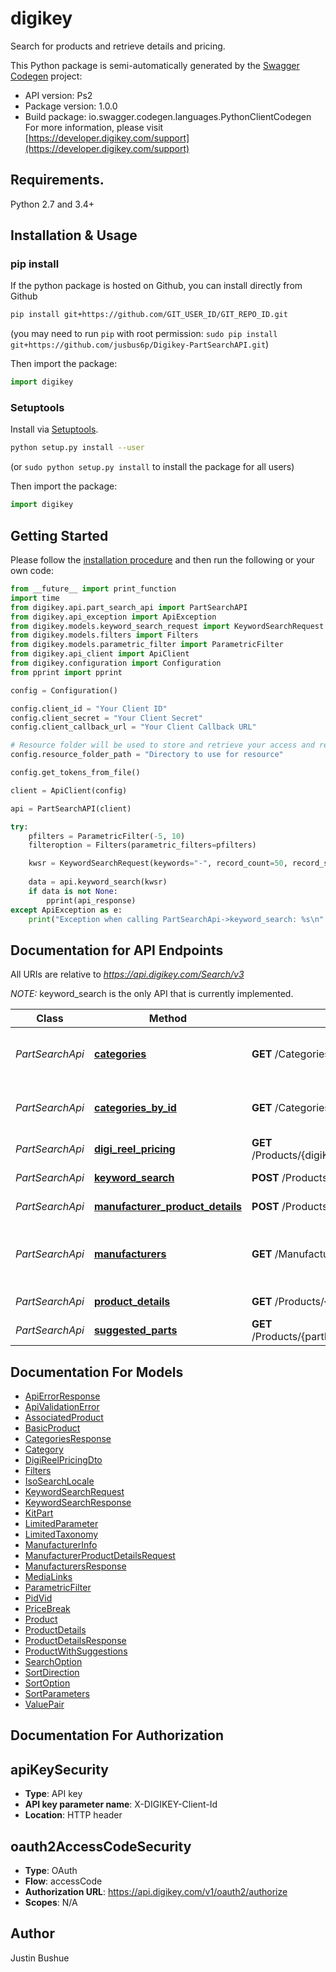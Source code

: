 # digikey
Search for products and retrieve details and pricing.

This Python package is semi-automatically generated by the [Swagger Codegen](https://github.com/swagger-api/swagger-codegen) project:

- API version: Ps2
- Package version: 1.0.0
- Build package: io.swagger.codegen.languages.PythonClientCodegen
For more information, please visit [https://developer.digikey.com/support](https://developer.digikey.com/support)

## Requirements.

Python 2.7 and 3.4+

## Installation & Usage
### pip install

If the python package is hosted on Github, you can install directly from Github

```sh
pip install git+https://github.com/GIT_USER_ID/GIT_REPO_ID.git
```
(you may need to run `pip` with root permission: `sudo pip install git+https://github.com/jusbus6p/Digikey-PartSearchAPI.git`)

Then import the package:
```python
import digikey 
```

### Setuptools

Install via [Setuptools](http://pypi.python.org/pypi/setuptools).

```sh
python setup.py install --user
```
(or `sudo python setup.py install` to install the package for all users)

Then import the package:
```python
import digikey
```

## Getting Started

Please follow the [installation procedure](#installation--usage) and then run the following or your own code:

```python
from __future__ import print_function
import time
from digikey.api.part_search_api import PartSearchAPI
from digikey.api_exception import ApiException
from digikey.models.keyword_search_request import KeywordSearchRequest
from digikey.models.filters import Filters
from digikey.models.parametric_filter import ParametricFilter
from digikey.api_client import ApiClient
from digikey.configuration import Configuration
from pprint import pprint

config = Configuration()

config.client_id = "Your Client ID"
config.client_secret = "Your Client Secret"
config.client_callback_url = "Your Client Callback URL"

# Resource folder will be used to store and retrieve your access and refresh tokens.
config.resource_folder_path = "Directory to use for resource"

config.get_tokens_from_file()

client = ApiClient(config)

api = PartSearchAPI(client)

try:
    pfilters = ParametricFilter(-5, 10)
    filteroption = Filters(parametric_filters=pfilters)

    kwsr = KeywordSearchRequest(keywords="-", record_count=50, record_start_position=0, filters=filteroption)
    
    data = api.keyword_search(kwsr)
    if data is not None:
        pprint(api_response)
except ApiException as e:
    print("Exception when calling PartSearchApi->keyword_search: %s\n" % e)

```

## Documentation for API Endpoints

All URIs are relative to *https://api.digikey.com/Search/v3*

*NOTE:*
keyword_search is the only API that is currently implemented.

Class | Method | HTTP request | Description
------------ | ------------- | ------------- | -------------
*PartSearchApi* | [**categories**](docs/PartSearchApi.md#categories) | **GET** /Categories | Returns all Product Categories. Category Id can be used in KeywordSearchRequest.Filters.TaxonomyIds to restrict a keyword search to a given category
*PartSearchApi* | [**categories_by_id**](docs/PartSearchApi.md#categories_by_id) | **GET** /Categories/{categoryId} | Returns Category for given Id. Category Id can be used in KeywordSearchRequest.Filters.TaxonomyIds to restrict a keyword search to a given category
*PartSearchApi* | [**digi_reel_pricing**](docs/PartSearchApi.md#digi_reel_pricing) | **GET** /Products/{digiKeyPartNumber}/DigiReelPricing | Calculate the DigiReel pricing for the given DigiKeyPartNumber and RequestedQuantity
*PartSearchApi* | [**keyword_search**](docs/PartSearchApi.md#keyword_search) | **POST** /Products/Keyword | KeywordSearch can search for any product in the Digi-Key catalog.
*PartSearchApi* | [**manufacturer_product_details**](docs/PartSearchApi.md#manufacturer_product_details) | **POST** /Products/ManufacturerProductDetails | Create list of ProductDetails from the matches of the requested manufacturer product name.
*PartSearchApi* | [**manufacturers**](docs/PartSearchApi.md#manufacturers) | **GET** /Manufacturers | Returns all Product Manufacturers. ManufacturersId can be used in KeywordSearchRequest.Filters.ManufacturerIds to restrict a keyword search to a given Manufacturer
*PartSearchApi* | [**product_details**](docs/PartSearchApi.md#product_details) | **GET** /Products/{digiKeyPartNumber} | Retrieve detailed product information including real time pricing and availability.
*PartSearchApi* | [**suggested_parts**](docs/PartSearchApi.md#suggested_parts) | **GET** /Products/{partNumber}/WithSuggestedProducts | Retrieve detailed product information and two suggested products


## Documentation For Models

 - [ApiErrorResponse](docs/ApiErrorResponse.md)
 - [ApiValidationError](docs/ApiValidationError.md)
 - [AssociatedProduct](docs/AssociatedProduct.md)
 - [BasicProduct](docs/BasicProduct.md)
 - [CategoriesResponse](docs/CategoriesResponse.md)
 - [Category](docs/Category.md)
 - [DigiReelPricingDto](docs/DigiReelPricingDto.md)
 - [Filters](docs/Filters.md)
 - [IsoSearchLocale](docs/IsoSearchLocale.md)
 - [KeywordSearchRequest](docs/KeywordSearchRequest.md)
 - [KeywordSearchResponse](docs/KeywordSearchResponse.md)
 - [KitPart](docs/KitPart.md)
 - [LimitedParameter](docs/LimitedParameter.md)
 - [LimitedTaxonomy](docs/LimitedTaxonomy.md)
 - [ManufacturerInfo](docs/ManufacturerInfo.md)
 - [ManufacturerProductDetailsRequest](docs/ManufacturerProductDetailsRequest.md)
 - [ManufacturersResponse](docs/ManufacturersResponse.md)
 - [MediaLinks](docs/MediaLinks.md)
 - [ParametricFilter](docs/ParametricFilter.md)
 - [PidVid](docs/PidVid.md)
 - [PriceBreak](docs/PriceBreak.md)
 - [Product](docs/Product.md)
 - [ProductDetails](docs/ProductDetails.md)
 - [ProductDetailsResponse](docs/ProductDetailsResponse.md)
 - [ProductWithSuggestions](docs/ProductWithSuggestions.md)
 - [SearchOption](docs/SearchOption.md)
 - [SortDirection](docs/SortDirection.md)
 - [SortOption](docs/SortOption.md)
 - [SortParameters](docs/SortParameters.md)
 - [ValuePair](docs/ValuePair.md)


## Documentation For Authorization


## apiKeySecurity

- **Type**: API key
- **API key parameter name**: X-DIGIKEY-Client-Id
- **Location**: HTTP header

## oauth2AccessCodeSecurity

- **Type**: OAuth
- **Flow**: accessCode
- **Authorization URL**: https://api.digikey.com/v1/oauth2/authorize
- **Scopes**: N/A


## Author
Justin Bushue


